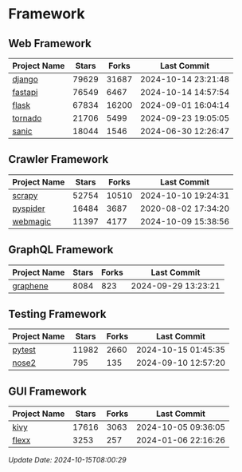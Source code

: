 # Framework

## Web Framework
| Project Name | Stars | Forks | Last Commit |
| ------------ | ----- | ----- | ----------- |
| [django](https://github.com/django/django) | 79629 | 31687 | 2024-10-14 23:21:48 |
| [fastapi](https://github.com/fastapi/fastapi) | 76549 | 6467 | 2024-10-14 14:57:54 |
| [flask](https://github.com/pallets/flask) | 67834 | 16200 | 2024-09-01 16:04:14 |
| [tornado](https://github.com/tornadoweb/tornado) | 21706 | 5499 | 2024-09-23 19:05:05 |
| [sanic](https://github.com/sanic-org/sanic) | 18044 | 1546 | 2024-06-30 12:26:47 |

## Crawler Framework
| Project Name | Stars | Forks | Last Commit |
| ------------ | ----- | ----- | ----------- |
| [scrapy](https://github.com/scrapy/scrapy) | 52754 | 10510 | 2024-10-10 19:24:31 |
| [pyspider](https://github.com/binux/pyspider) | 16484 | 3687 | 2020-08-02 17:34:20 |
| [webmagic](https://github.com/code4craft/webmagic) | 11397 | 4177 | 2024-10-09 15:38:56 |

## GraphQL Framework
| Project Name | Stars | Forks | Last Commit |
| ------------ | ----- | ----- | ----------- |
| [graphene](https://github.com/graphql-python/graphene) | 8084 | 823 | 2024-09-29 13:23:21 |

## Testing Framework
| Project Name | Stars | Forks | Last Commit |
| ------------ | ----- | ----- | ----------- |
| [pytest](https://github.com/pytest-dev/pytest) | 11982 | 2660 | 2024-10-15 01:45:35 |
| [nose2](https://github.com/nose-devs/nose2) | 795 | 135 | 2024-09-10 12:57:20 |

## GUI Framework
| Project Name | Stars | Forks | Last Commit |
| ------------ | ----- | ----- | ----------- |
| [kivy](https://github.com/kivy/kivy) | 17616 | 3063 | 2024-10-05 09:36:05 |
| [flexx](https://github.com/flexxui/flexx) | 3253 | 257 | 2024-01-06 22:16:26 |

*Update Date: 2024-10-15T08:00:29*